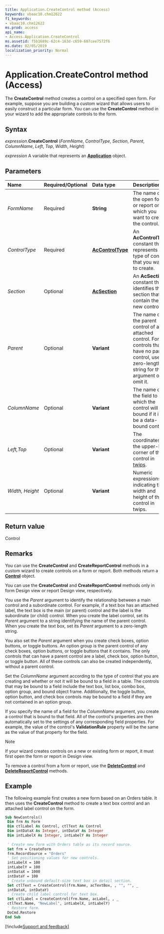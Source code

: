 ```yaml
---
title: Application.CreateControl method (Access)
keywords: vbaac10.chm12622
f1_keywords:
- vbaac10.chm12622
ms.prod: access
api_name:
- Access.Application.CreateControl
ms.assetid: f5b1689c-62c4-163d-c659-607cee7572f6
ms.date: 02/05/2019
localization_priority: Normal
---
```



# Application.CreateControl method (Access)

The **CreateControl** method creates a control on a specified open form. For example, suppose you are building a custom wizard that allows users to easily construct a particular form. You can use the **CreateControl** method in your wizard to add the appropriate controls to the form.


## Syntax

_expression_.**CreateControl** (_FormName_, _ControlType_, _Section_, _Parent_, _ColumnName_, _Left_, _Top_, _Width_, _Height_)

_expression_ A variable that represents an **[Application](Access.Application.md)** object.


## Parameters

|Name|Required/Optional|Data type|Description|
|:-----|:-----|:-----|:-----|
| _FormName_|Required|**String**|The name of the open form or report on which you want to create the control.|
| _ControlType_|Required|**[AcControlType](Access.AcControlType.md)**|An **AcControlType** constant that represents the type of control that you want to create.|
| _Section_|Optional|**[AcSection](Access.AcSection.md)**|An **AcSection** constant that identifies the section that will contain the new control.|
| _Parent_|Optional|**Variant**|The name of the parent control of an attached control. For controls that have no parent control, use a zero-length string for this argument or omit it.|
| _ColumnName_|Optional|**Variant**|The name of the field to which the control will be bound if it is to be a data-bound control.|
| _Left,Top_|Optional|**Variant**|The coordinates for the upper-left corner of the control in [twips](../language/glossary/vbe-glossary.md#twip).|
| _Width, Height_|Optional|**Variant**|Numeric expressions indicating the width and height of the control in twips.|

## Return value

Control


## Remarks

You can use the **CreateControl** and **CreateReportControl** methods in a custom wizard to create controls on a form or report. Both methods return a **[Control](Access.Control.md)** object.

You can use the **CreateControl** and **CreateReportControl** methods only in form Design view or report Design view, respectively.

You use the _Parent_ argument to identify the relationship between a main control and a subordinate control. For example, if a text box has an attached label, the text box is the main (or parent) control and the label is the subordinate (or child) control. When you create the label control, set its _Parent_ argument to a string identifying the name of the parent control. When you create the text box, set its _Parent_ argument to a zero-length string.

You also set the _Parent_ argument when you create check boxes, option buttons, or toggle buttons. An option group is the parent control of any check boxes, option buttons, or toggle buttons that it contains. The only controls that can have a parent control are a label, check box, option button, or toggle button. All of these controls can also be created independently, without a parent control.

Set the _ColumnName_ argument according to the type of control that you are creating and whether or not it will be bound to a field in a table. The controls that may be bound to a field include the text box, list box, combo box, option group, and bound object frame. Additionally, the toggle button, option button, and check box controls may be bound to a field if they are not contained in an option group.

If you specify the name of a field for the _ColumnName_ argument, you create a control that is bound to that field. All of the control's properties are then automatically set to the settings of any corresponding field properties. For example, the value of the control's **ValidationRule** property will be the same as the value of that property for the field.

> [!NOTE] 
> If your wizard creates controls on a new or existing form or report, it must first open the form or report in Design view.

To remove a control from a form or report, use the **[DeleteControl](Access.Application.DeleteControl.md)** and **[DeleteReportControl](Access.Application.DeleteReportControl.md)** methods.


## Example

The following example first creates a new form based on an Orders table. It then uses the **CreateControl** method to create a text box control and an attached label control on the form.


```vb
Sub NewControls() 
 Dim frm As Form 
 Dim ctlLabel As Control, ctlText As Control 
 Dim intDataX As Integer, intDataY As Integer 
 Dim intLabelX As Integer, intLabelY As Integer 
 
 ' Create new form with Orders table as its record source. 
 Set frm = CreateForm 
 frm.RecordSource = "Orders" 
 ' Set positioning values for new controls. 
 intLabelX = 100 
 intLabelY = 100 
 intDataX = 1000 
 intDataY = 100 
 ' Create unbound default-size text box in detail section. 
 Set ctlText = CreateControl(frm.Name, acTextBox, , "", "", _ 
 intDataX, intDataY) 
 ' Create child label control for text box. 
 Set ctlLabel = CreateControl(frm.Name, acLabel, , _ 
 ctlText.Name, "NewLabel", intLabelX, intLabelY) 
 ' Restore form. 
 DoCmd.Restore 
End Sub
```



[!include[Support and feedback](~/includes/feedback-boilerplate.md)]
